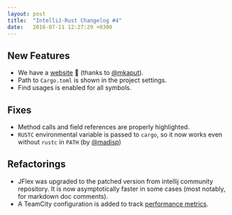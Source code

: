 ```yaml
---
layout: post
title:  "IntelliJ-Rust Changelog #4"
date:   2016-07-11 12:27:29 +0300
---
```

## New Features

* We have a [website] :tada: (thanks to [@mkaput]).
* Path to `Cargo.toml` is shown in the project settings.
* Find usages is enabled for all symbols.


## Fixes

* Method calls and field references are properly highlighted.
* `RUSTC` environmental variable is passed to `cargo`, so it now works even
  without `rustc` in `PATH` (by [@madisp])


## Refactorings

* JFlex was upgraded to the patched version from intellij community repository.
  It is now asymptotically faster in some cases (most notably, for markdown doc
  comments).
* A TeamCity configuration is added to track [performance metrics].

[@mkaput]: https://github.com/mkaput
[@madisp]: https://github.com/madisp
[website]: https://intellij-rust.github.io/
[performance metrics]: https://teamcity.jetbrains.com/viewType.html?buildTypeId=IntellijIdeaPlugins_Rust_PerfrormanceTestsRust&tab=buildTypeStatistics&branch_IntellijIdeaPlugins_Rust=__all_branches__
